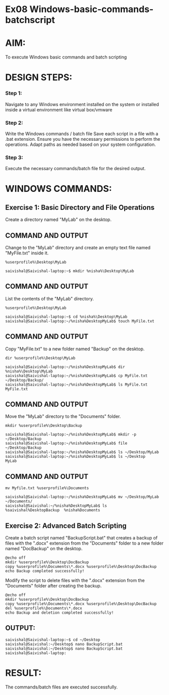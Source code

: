 # Ex08 Windows-basic-commands-batchscript
# AIM:
To execute Windows basic commands and batch scripting

# DESIGN STEPS:

### Step 1:

Navigate to any Windows environment installed on the system or installed inside a virtual environment like virtual box/vmware 

### Step 2:

Write the Windows commands / batch file
Save each script in a file with a .bat extension.
Ensure you have the necessary permissions to perform the operations.
Adapt paths as needed based on your system configuration.
### Step 3:

Execute the necessary commands/batch file for the desired output. 




# WINDOWS COMMANDS:
## Exercise 1: Basic Directory and File Operations
Create a directory named "MyLab" on the desktop.


## COMMAND AND OUTPUT

Change to the "MyLab" directory and create an empty text file named "MyFile.txt" inside it.
```
%userprofile%\Desktop\MyLab
```
```
saivishal@Saivishal-laptop:~$ mkdir %nisha%\Desktop\MyLab
```
## COMMAND AND OUTPUT

List the contents of the "MyLab" directory.
```
%userprofile%\Desktop\MyLab
```
```
saivishal@Saivishal-laptop:~$ cd %nisha%\Desktop\MyLab
saivishal@Saivishal-laptop:~/%nisha%DesktopMyLab$ touch MyFile.txt
```
## COMMAND AND OUTPUT

Copy "MyFile.txt" to a new folder named "Backup" on the desktop.
```
dir %userprofile%\Desktop\MyLab
```
```
saivishal@Saivishal-laptop:~/%nisha%DesktopMyLab$ dir %nisha%\Desktop\MyLab
saivishal@Saivishal-laptop:~/%nisha%DesktopMyLab$ cp MyFile.txt ~/Desktop/Backup/
saivishal@Saivishal-laptop:~/%nisha%DesktopMyLab$ ls MyFile.txt
MyFile.txt
```

## COMMAND AND OUTPUT

Move the "MyLab" directory to the "Documents" folder.
```
mkdir %userprofile%\Desktop\Backup 
```
```
saivishal@Saivishal-laptop:~/%nisha%DesktopMyLab$ mkdir -p ~/Desktop/Backup
saivishal@Saivishal-laptop:~/%nisha%DesktopMyLab$ file ~/Desktop/Backup
saivishal@Saivishal-laptop:~/%nisha%DesktopMyLab$ ls ~/Desktop/MyLab
saivishal@Saivishal-laptop:~/%nisha%DesktopMyLab$ ls ~/Desktop
MyLab
```


## COMMAND AND OUTPUT
```
mv Myfile.txt %userprofile%\Documents
```
```
saivishal@Saivishal-laptop:~/%nisha%DesktopMyLab$ mv ~/Desktop/MyLab ~/Documents/
saivishal@Saivishal:~/%nisha%DesktopMyLab$ ls
%saivishal%DesktopBackup  %nisha%Documents
```


## Exercise 2: Advanced Batch Scripting
Create a batch script named "BackupScript.bat" that creates a backup of files with the ".docx" extension from the "Documents" folder to a new folder named "DocBackup" on the desktop.

```
@echo off
mkdir %userprofile%\Desktop\DocBackup
copy %userprofile%\Documents\*.docx %userprofile%\Desktop\DocBackup
echo Backup completed successfully!
```

Modify the script to delete files with the ".docx" extension from the "Documents" folder after creating the backup.

```
@echo off
mkdir %userprofile%\Desktop\DocBackup
copy %userprofile%\Documents\*.docx %userprofile%\Desktop\DocBackup
del %userprofile%\Documents\*.docx
echo Backup and deletion completed successfully!
```

## OUTPUT:
```
saivishal@Saivishal-laptop:~$ cd ~/Desktop
saivishal@Saivishal:~/Desktop$ nano BackupScript.bat
saivishal@Saivishal:~/Desktop$ nano BackupScript.bat
saivishal@Saivishal-laptop:
```

# RESULT:
The commands/batch files are executed successfully.

